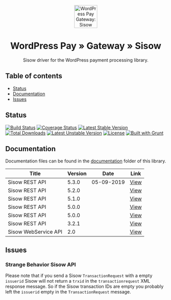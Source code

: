 <p align="center">
	<a href="https://www.wp-pay.org/gateways/sisow/">
		<img src="https://www.wp-pay.org/assets/pronamic-pay.svgo-min.svg" alt="WordPress Pay Gateway: Sisow" width="72" height="72">
	</a>
</p>

<h1 align="center">WordPress Pay » Gateway » Sisow</h3>

<p align="center">
	Sisow driver for the WordPress payment processing library.
</p>

## Table of contents

- [Status](#status)
- [Documentation](#documentation)
- [Issues](#issues)

## Status

[![Build Status](https://travis-ci.org/wp-pay-gateways/sisow.svg?branch=develop)](https://travis-ci.org/wp-pay-gateways/sisow)
[![Coverage Status](https://coveralls.io/repos/wp-pay-gateways/sisow/badge.svg?branch=master&service=github)](https://coveralls.io/github/wp-pay-gateways/sisow?branch=master)
[![Latest Stable Version](https://poser.pugx.org/wp-pay-gateways/sisow/v/stable.svg)](https://packagist.org/packages/wp-pay-gateways/sisow)
[![Total Downloads](https://poser.pugx.org/wp-pay-gateways/sisow/downloads.svg)](https://packagist.org/packages/wp-pay-gateways/sisow)
[![Latest Unstable Version](https://poser.pugx.org/wp-pay-gateways/sisow/v/unstable.svg)](https://packagist.org/packages/wp-pay-gateways/sisow)
[![License](https://poser.pugx.org/wp-pay-gateways/sisow/license.svg)](https://packagist.org/packages/wp-pay-gateways/sisow)
[![Built with Grunt](http://cdn.gruntjs.com/builtwith.svg)](http://gruntjs.com/)

## Documentation

Documentation files can be found in the [documentation](documentation/) folder of this library.

| Title                | Version | Date       | Link                              |
| -------------------- | ------- | ---------- | --------------------------------- |
| Sisow REST API       | 5.3.0   | 05-09-2019 | [View][sisow-rest-api-v5.3.0]     |
| Sisow REST API       | 5.2.0   |            | [View][sisow-rest-api-v5.2.0]     |
| Sisow REST API       | 5.1.0   |            | [View][sisow-rest-api-v5.1.0]     |
| Sisow REST API       | 5.0.0   |            | [View][sisow-rest-api-v5.0.1]     |
| Sisow REST API       | 5.0.0   |            | [View][sisow-rest-api-v5.0.0]     |
| Sisow REST API       | 3.2.1   |            | [View][sisow-rest-api-v3.2.1]     |
| Sisow WebService API | 2.0     |            | [View][sisow-webservice-api-v2.0] |

[sisow-rest-api-v5.3.0]: documentation/rest530.pdf
[sisow-rest-api-v5.2.0]: documentation/rest520.pdf
[sisow-rest-api-v5.1.0]: documentation/rest510.pdf
[sisow-rest-api-v5.0.1]: documentation/rest501.pdf
[sisow-rest-api-v5.0.0]: https://www.pronamic.nl/wp-content/uploads/2018/01/Sisow-REST-API-Versie-5.0.0.pdf
[sisow-rest-api-v3.2.1]: https://www.pronamic.nl/wp-content/uploads/2014/11/sisow-rest-api-v3.2.1.pdf
[sisow-webservice-api-v2.0]: documentation/WEbservice.pdf

## Issues

### Strange Behavior Sisow API

Please note that if you send a Sisow `TransactionRequest` with a empty `issuerid` Sisow will not return a `trxid` in the `transactionrequest` XML response message.
So if the Sisow transaction IDs are empty you probably left the `issuerid` empty in the `TransactionRequest` message.
